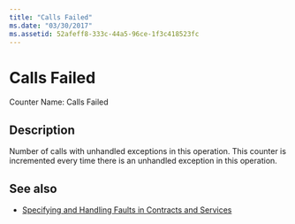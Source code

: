 ```yaml
---
title: "Calls Failed"
ms.date: "03/30/2017"
ms.assetid: 52afeff8-333c-44a5-96ce-1f3c418523fc
---
```

# Calls Failed
Counter Name: Calls Failed  
  
## Description  
 Number of calls with unhandled exceptions in this operation. This counter is incremented every time there is an unhandled exception in this operation.  
  
## See also

- [Specifying and Handling Faults in Contracts and Services](../../../../../docs/framework/wcf/specifying-and-handling-faults-in-contracts-and-services.md)
